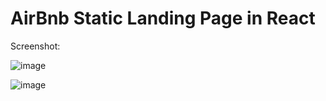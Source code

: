 # AirBnb Static Landing Page in React

Screenshot:


![image](https://github.com/unofficialmohit/AirBnbStaticReact/assets/123811704/28918435-fc59-4280-963f-1e3de2ee2a30)



![image](https://github.com/unofficialmohit/AirBnbStaticReact/assets/123811704/f8667aec-f8d6-4ea2-9172-b79f0a77fc1a)
